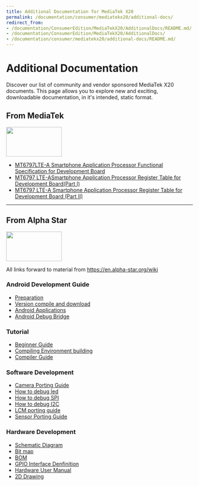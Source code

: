 ```yaml
---
title: Additional Documentation for MediaTek X20
permalink: /documentation/consumer/mediatekx20/additional-docs/
redirect_from:
- /documentation/ConsumerEdition/MediaTekX20/AdditionalDocs/README.md/
- /documentation/ConsumerEdition/MediaTekX20/AdditionalDocs/
- /documentation/consumer/mediatekx20/additional-docs/README.md/
---
```

# Additional Documentation

Discover our list of community and vendor sponsored MediaTek X20 documents. This page allows you to explore new and exciting, downloadable documentation, in it's intended, static format.

## From MediaTek

<img src="https://github.com/96boards/documentation/blob/master/consumer/mediatekx20/additional-docs/images/logos/MediaTek_Yellow.png?raw=true" data-canonical-src="https://github.com/96boards/documentation/blob/master/consumer/mediatekx20/additional-docs/images/logos/MediaTek_Yellow.png?raw=true" width="150" height="80" />

- [MT6797LTE-A Smartphone Application Processor Functional Specification for Development Board](docs/MT6797_Functional_Specification_V1_0.pdf)
- [MT6797 LTE-ASmartphone Application Processor Register Table for Development Board(Part I)](docs/MT6797_Functional_Specification_V1_0.pdf)
- [MT6797 LTE-A Smartphone Application Processor Register Table for Development Board (Part II)](docs/MT6797_Register_Table_Part_2.pdf)

***

## From Alpha Star

<img src="https://github.com/96boards/documentation/blob/master/consumer/mediatekx20/additional-docs/images/logos/Alpha_Star.png?raw=true" data-canonical-src="https://github.com/96boards/documentation/blob/master/consumer/mediatekx20/additional-docs/images/logos/Alpha_Star.png?raw=true" width="150" height="80" />

All links forward to material from https://en.alpha-star.org/wiki

### Android Development Guide

- [Preparation](https://en.alpha-star.org/docs/android-development/preparations)
- [Version compile and download](https://en.alpha-star.org/docs/android-development/version-compile-and-download)
- [Android Applications](https://en.alpha-star.org/docs/android-development/android-applications)
- [Android Debug Bridge](https://en.alpha-star.org/docs/android-development/android-debug-bridge)

### Tutorial

- [Beginner Guide](https://en.alpha-star.org/docs/tutorial/beginner-guide)
- [Compiling Environment building](https://en.alpha-star.org/docs/tutorial/compiling-environment-building)
- [Compiler Guide](https://en.alpha-star.org/docs/tutorial/compiler-guide)

### Software Development

- [Camera Porting Guide](https://en.alpha-star.org/docs/software-development/camera-porting-guide)
- [How to debug led](https://en.alpha-star.org/docs/software-development/how-to-debug-led)
- [How to debug SPI](https://en.alpha-star.org/docs/software-development/how-to-debug-spi)
- [How to debug I2C](https://en.alpha-star.org/docs/software-development/how-to-debug-i2c)
- [LCM porting guide](https://en.alpha-star.org/docs/software-development/lcm-porting-guide)
- [Sensor Porting Guide](https://en.alpha-star.org/docs/software-development/sensor-porting-guide)

### Hardware Development

- [Schematic Diagram](https://en.alpha-star.org/docs/hardware-development/schematic-diagram)
- [Bit map](https://en.alpha-star.org/docs/hardware-development/bit-map)
- [BOM](https://en.alpha-star.org/docs/hardware-development/bom)
- [GPIO Interface Denfinition](https://en.alpha-star.org/docs/hardware-development/gpio-interface-denfinition)
- [Hardware User Manual](https://en.alpha-star.org/docs/hardware-development/hardware-user-manual)
- [2D Drawing](https://en.alpha-star.org/docs/hardware-development/2d-drawing)
